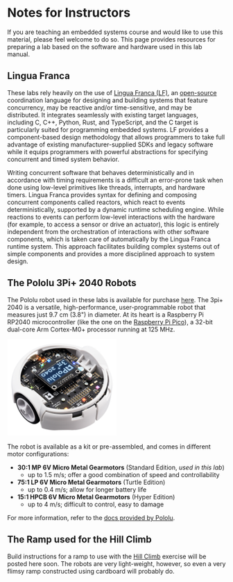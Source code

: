 # Notes for Instructors
If you are teaching an embedded systems course and would like to use this material, please feel welcome to do so. This page provides resources for preparing a lab based on the software and hardware used in this lab manual.

## Lingua Franca
These labs rely heavily on the use of [Lingua Franca (LF)](https://lf-lang.org/), an [open-source](https://repo.lf-lang.org/)
coordination language for designing and building systems that feature
concurrency, may be reactive and/or time-sensitive, and may be distributed. It
integrates seamlessly with existing target languages, including C, C++, Python,
Rust, and TypeScript, and the C target is particularly suited for programming
embedded systems. LF provides a component-based design methodology that allows
programmers to take full advantage of existing manufacturer-supplied SDKs and
legacy software while it equips programmers with powerful abstractions for
specifying concurrent and timed system behavior.

Writing concurrent software that behaves deterministically and in accordance
with timing requirements is a difficult an error-prone task when done using
low-level primitives like threads, interrupts, and hardware timers. Lingua
Franca provides syntax for defining and composing concurrent components called
reactors, which react to events deterministically, supported by a dynamic
runtime scheduling engine. While reactions to events can perform low-level
interactions with the hardware (for example, to access a sensor or drive an
actuator), this logic is entirely independent from the orchestration of
interactions with other software components, which is taken care of
automatically by the Lingua Franca runtime system. This approach facilitates
building complex systems out of simple components and provides a more
disciplined approach to system design.

## The Pololu 3Pi+ 2040 Robots
The Pololu robot used in these labs is available for purchase [here](https://www.pololu.com/category/300/3pi-plus-2040-robot). The 3pi+ 2040 is a versatile, high-performance, user-programmable robot that measures just 9.7 cm (3.8") in diameter. At its heart is a Raspberry Pi RP2040 microcontroller (like the one on the [Raspberry Pi Pico](https://www.raspberrypi.com/products/raspberry-pi-pico/)), a 32-bit dual-core Arm Cortex-M0+ processor running at 125 MHz.

<img src="img/Pololu_RPi3+.png" alt="The Pololu RPi3+ 2040 robot" width="50%"/>

The robot is available as a kit or pre-assembled, and comes in different motor configurations:
* **30:1 MP 6V Micro Metal Gearmotors** (Standard Edition, _used in this lab_)
  - up to 1.5 m/s; offer a good combination of speed and controllability
* **75:1 LP 6V Micro Metal Gearmotors** (Turtle Edition)
  - up to 0.4 m/s; allow for longer battery life
* **15:1 HPCB 6V Micro Metal Gearmotors** (Hyper Edition)
  - up to 4 m/s; difficult to control, easy to damage

For more information, refer to the [docs provided by Pololu](https://www.pololu.com/docs/0j86).

## The Ramp used for the Hill Climb
Build instructions for a ramp to use with the [Hill Climb](Hill.html) exercise will be posted here soon. The robots are very light-weight, however, so even a very flimsy ramp constructed using cardboard will probably do.
